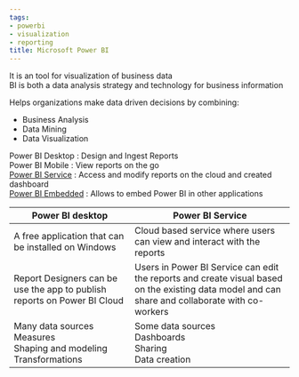```yaml
---
tags:
- powerbi
- visualization
- reporting
title: Microsoft Power BI
---
```


It is an tool for visualization of business data  
BI is both a data analysis strategy and technology for business information

Helps organizations make data driven decisions by combining:

* Business Analysis
* Data Mining
* Data Visualization

Power BI Desktop : Design and Ingest Reports  
Power BI Mobile : View reports on the go  
[Power BI Service](power-bi-service.md) : Access and modify reports on the cloud and created dashboard  
[Power BI Embedded](power-bi-embedded.md) : Allows to embed Power BI in other applications

| Power BI desktop                                                            | Power BI Service                                                                                                                                |
| --------------------------------------------------------------------------- | ----------------------------------------------------------------------------------------------------------------------------------------------- |
| A free application that can be installed on Windows                         | Cloud based service where users can view and interact with the reports                                                                          |
| Report Designers can be use the app to publish reports on Power BI Cloud    | Users in Power BI Service can edit the reports and create visual based on the existing data model and can share and collaborate with co-workers |
| Many data sources<br/>Measures<br/>Shaping and modeling<br/>Transformations | Some data sources<br/>Dashboards<br/>Sharing<br/>Data creation                                                                                  |